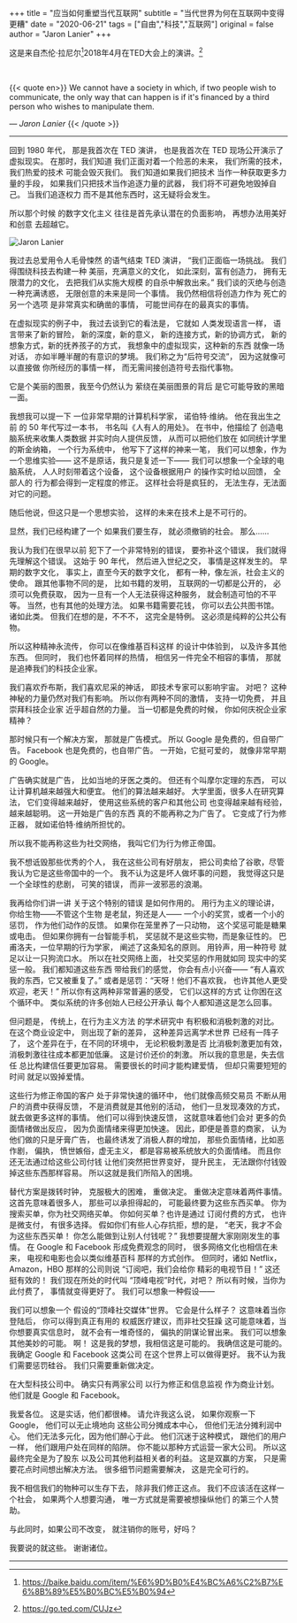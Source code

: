+++
title = "应当如何重塑当代互联网"
subtitle = "当代世界为何在互联网中变得更糟"
date = "2020-06-21"
tags = ["自由","科技","互联网"]
original = false
author = "Jaron Lanier"
+++

这是来自杰伦·拉尼尔[^1]2018年4月在TED大会上的演讲。[^2]

<!--more-->
<br>

{{< quote en>}}
We cannot have a society in which, if two people wish to communicate, the only way that can happen is if it's financed by a third person who wishes to manipulate them.

*— Jaron Lanier*
{{< /quote >}}

---

回到 1980 年代， 那是我首次在 TED 演讲， 也是我首次在 TED 现场公开演示了 虚拟现实。 在那时，我们知道 我们正面对着一个险恶的未来， 我们所需的技术， 我们热爱的技术 可能会毁灭我们。 我们知道如果我们把技术 当作一种获取更多力量的手段， 如果我们只把技术当作追逐力量的武器， 我们将不可避免地毁掉自己。 当我们追逐权力 而不是其他东西时，这无疑将会发生。

所以那个时候 的数字文化主义 往往是首先承认潜在的负面影响， 再想办法用美好和创意 去超越它。

![Jaron Lanier](https://cdn.jsdelivr.net/gh/blleng/images@master/upload/jaron_Lanier.png "Jaron Lanier 在TED大会演讲")

我过去总爱用令人毛骨悚然 的语气结束 TED 演讲， “我们正面临一场挑战。 我们得围绕科技去构建一种 美丽，充满意义的文化， 如此深刻，富有创造力， 拥有无限潜力的文化， 去把我们从实施大规模 的自杀中解救出来。” 我们谈的灭绝与创造一种充满诱惑， 无限创意的未来是同一个事情。 我仍然相信将创造力作为 死亡的另一个选项 是非常真实和确凿的事情， 可能世间存在的最真实的事情。

在虚拟现实的例子中， 我过去谈到它的看法是， 它就如 人类发现语言一样， 语言带来了新的冒险， 新的深度，新的意义， 新的连接方式，新的协调方式， 新的想象方式，新的抚养孩子的方式， 我想象中的虚拟现实，这种新的东西 就像一场对话， 亦如半睡半醒的有意识的梦境。 我们称之为“后符号交流”， 因为这就像可以直接做 你所经历的事情一样， 而无需间接创造符号去指代事物。

它是个美丽的图景，我至今仍然认为 萦绕在美丽图景的背后 是它可能导致的黑暗一面。

我想我可以提一下 一位非常早期的计算机科学家， 诺伯特·维纳。 他在我出生之前 的 50 年代写过一本书， 书名叫《人有人的用处》。 在书中，他描绘了 创造电脑系统来收集人类数据 并实时向人提供反馈， 从而可以把他们放在 如同统计学里的斯金纳箱， 一个行为系统中， 他写下了这样的神来一笔， 我们可以想象，作为一个思维实验—— 这不是原话，我只是复述一下—— 我们可以想象一个全球的电脑系统， 人人时刻带着这个设备， 这个设备根据用户 的操作实时给以回馈， 全部人的 行为都会得到一定程度的修正。 这样社会将是疯狂的， 无法生存，无法面对它的问题。

随后他说，但这只是一个思想实验， 这样的未来在技术上是不可行的。

显然，我们已经构建了一个 如果我们要生存， 就必须撤销的社会。 那么……

我认为我们在很早以前 犯下了一个非常特别的错误， 要弥补这个错误， 我们就得先理解这个错误。 这始于 90 年代， 然后进入世纪之交， 事情是这样发生的。 早期的数字文化， 事实上，直至今天的数字文化， 都有一种，像左派，社会主义的使命。 跟其他事物不同的是， 比如书籍的发明， 互联网的一切都是公开的， 必须可以免费获取， 因为一旦有一个人无法获得这种服务， 就会制造可怕的不平等。 当然，也有其他的处理方法。 如果书籍需要花钱， 你可以去公共图书馆。 诸如此类。 但我们在想的是，不不不， 这完全是特例。 这必须是纯粹的公共公有物。

所以这种精神永流传， 你可以在像维基百科这样 的设计中体验到， 以及许多其他东西。 但同时， 我们也怀着同样的热情， 相信另一件完全不相容的事情， 那就是追捧我们的科技企业家。

我们喜欢乔布斯，我们喜欢尼采的神话， 即技术专家可以影响宇宙。 对吧？ 这种神秘的力量仍然对我们有影响。 所以你有两种不同的激情， 支持一切免费， 并且崇拜科技企业家 近乎超自然的力量。 当一切都是免费的时候， 你如何庆祝企业家精神？

那时候只有一个解决方案， 那就是广告模式。 所以 Google 是免费的，但自带广告。 Facebook 也是免费的，也自带广告。 一开始，它挺可爱的， 就像非常早期的 Google。

广告确实就是广告， 比如当地的牙医之类的。 但还有个叫摩尔定理的东西， 可以让计算机越来越强大和便宜。 他们的算法越来越好。 大学里面，很多人在研究算法， 它们变得越来越好， 使用这些系统的客户和其他公司 也变得越来越有经验，越来越聪明。 这一开始是广告的东西 真的不能再称之为广告了。 它变成了行为修正器， 就如诺伯特·维纳所担忧的。

所以我不能再称这些为社交网络， 我叫它们为行为修正帝国。

我不想诋毁那些优秀的个人， 我在这些公司有好朋友， 把公司卖给了谷歌，尽管 我认为它是这些帝国中的一个。 我不认为这是坏人做坏事的问题， 我觉得这只是一个全球性的悲剧， 可笑的错误， 而非一波邪恶的浪潮。

我再给你们讲一讲 关于这个特别的错误 是如何作用的。 用行为主义的理论讲， 你给生物——不管这个生物 是老鼠，狗还是人—— 一个小的奖赏，或者一个小的惩罚， 作为他们动作的反馈。 如果你在笼里养了一只动物， 这个奖惩可能是糖果或电击。 但如果你拥有一台智能手机， 奖惩就不是这些实物，而是象征性的。 巴甫洛夫，一位早期的行为学家， 阐述了这条知名的原则。 用铃声，用一种符号 就足以让一只狗流口水。 所以在社交网络上面， 社交奖惩的作用就如同 现实中的奖惩一般。 我们都知道这些东西 带给我们的感觉， 你会有点小兴奋—— “有人喜欢我的东西，它又被重复了。” 或者是惩罚：“天呀！他们不喜欢我， 也许其他人更受欢迎，老天！” 所以你有这两种非常普遍的感受， 它们以这样的方式 让你困在这个循环中。 类似系统的许多创始人已经公开承认 每个人都知道这是怎么回事。

但问题是， 传统上，在行为主义方法 的学术研究中 有积极和消极刺激的对比。 在这个商业设定中， 则出现了新的差异， 这种差异远离学术世界 已经有一阵子了， 这个差异在于，在不同的环境中， 无论积极刺激是否 比消极刺激更加有效， 消极刺激往往成本都更加低廉。 这是讨价还价的刺激。 所以我的意思是，失去信任 总比构建信任要更加容易。 需要很长的时间才能构建爱情， 但却只需要短短的时间 就足以毁掉爱情。

这些行为修正帝国的客户 处于非常快速的循环中， 他们就像高频交易员 不断从用户的消费中获得反馈， 不是消费就是其他别的活动， 他们一旦发现凑效的方式， 就去做更多这样的事情。 他们可以得到快速反馈， 这就意味着他们会对 更多的负面情绪做出反应， 因为负面情绪来得更加快速。 因此，即便是善意的商家， 认为他们做的只是牙膏广告， 也最终诱发了消极人群的增加， 那些负面情绪，比如恶作剧， 偏执， 愤世嫉俗，虚无主义， 都是容易被系统放大的负面情绪。 而且你还无法通过给这些公司付钱 让他们突然把世界变好， 提升民主， 无法跟你付钱毁掉这些东西那样容易。 所以这就是我们所陷入的困境。

替代方案是拨转时钟， 克服极大的困难， 重做决定。 重做决定意味着两件事情。 这首先意味着很多人， 那些可以承担得起的， 可能最终要为这些东西买单。 你为搜索买单，你为社交网络买单。 你如何买单？也许是通过 订阅付费的方式， 也许是微支付， 有很多选择。 假如你们有些人心存抗拒，想的是， “老天，我才不会为这些东西买单！ 你怎么能做到让别人付钱呢？” 我想要提醒大家刚刚发生的事情。 在 Google 和 Facebook 形成免费观念的同时， 很多网络文化也相信在未来， 电视和电影也会以类似维基百科 那样的方式创作。 但同时，诸如 Netflix， Amazon，HBO 那样的公司则说 “订阅吧，我们会给你 精彩的电视节目！” 这还挺有效的！ 我们现在所处的时代叫 “顶峰电视”时代，对吧？ 所以有时候，当你为此付费了， 事情就变得更好了。 我们可以想象一种假设——

我们可以想象一个 假设的“顶峰社交媒体”世界。 它会是什么样子？ 这意味着当你登陆后， 你可以得到真正有用的 权威医疗建议，而非社交狂躁 这可能意味着，当你想要真实信息时， 就不会有一堆奇怪的， 偏执的阴谋论冒出来。 我们可以想象其他美妙的可能。 啊！ 这是我的梦想，我相信这是可能的。 我确信这是可能的。 我确定 Google 和 Facebook 这类公司 在这个世界上可以做得更好。 我不认为我们需要惩罚硅谷。 我们只需要重新做决定。

在大型科技公司中。 确实只有两家公司 以行为修正和信息监视 作为商业计划。 他们就是 Google 和 Facebook。

我爱各位。 这是实话，他们都很棒。 请允许我这么说， 如果你观察一下 Google， 他们可以无止境地向 这些公司分摊成本中心， 但他们无法分摊利润中心。 他们无法多元化，因为他们醉心于此。 他们沉迷于这种模式， 跟他们的用户一样， 他们跟用户处在同样的陷阱。 你不能以那种方式运营一家大公司。 所以这最终完全是为了股东 以及公司其他利益相关者的利益。 这是双赢的方案， 只是需要花点时间想出解决方法。 很多细节问题需要解决， 这是完全可行的。

我不相信我们的物种可以生存下去， 除非我们修正这点。 我们不应该活在这样一个社会， 如果两个人想要沟通， 唯一方式就是需要被想操纵他们 的第三个人赞助。

与此同时，如果公司不改变， 就注销你的账号，好吗？

我要说的就这些。 谢谢诸位。

---
[^1]: https://baike.baidu.com/item/%E6%9D%B0%E4%BC%A6%C2%B7%E6%8B%89%E5%B0%BC%E5%B0%94

[^2]: https://go.ted.com/CUJz
